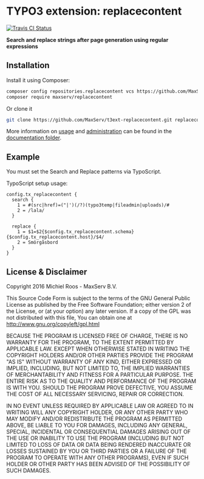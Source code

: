 # TYPO3 extension: replacecontent

[![Travis CI Status][Travis CI Status]][Travis CI]

**Search and replace strings after page generation using regular expressions**

## Installation

Install it using Composer:

```bash
composer config repositories.replacecontent vcs https://github.com/MaxServ/t3ext-replacecontent.git
composer require maxserv/replacecontent

```

Or clone it

```bash
git clone https://github.com/MaxServ/t3ext-replacecontent.git replacecontent
```

More information on [usage] and [administration] can be found in the [documentation folder].

## Example

You must set the Search and Replace patterns via TypoScript.

TypoScript setup usage:

```
config.tx_replacecontent {
  search {
    1 = #(src|href)=("|')(/?)(typo3temp|fileadmin|uploads)/#
    2 = /lala/
  }

  replace {
    1 = $1=$2{$config.tx_replacecontent.schema}{$config.tx_replacecontent.host}/$4/
    2 = Smörgåsbord
  }
}
```

## License & Disclaimer

Copyright 2016 Michiel Roos - MaxServ B.V.

This Source Code Form is subject to the terms of the GNU General Public License as published by the Free Software Foundation; either version 2 of the License, or (at your option) any later version. If a copy of the GPL was not distributed with this file, You can obtain one at http://www.gnu.org/copyleft/gpl.html

BECAUSE THE PROGRAM IS LICENSED FREE OF CHARGE, THERE IS NO WARRANTY FOR THE PROGRAM, TO THE EXTENT PERMITTED BY APPLICABLE LAW. EXCEPT WHEN OTHERWISE STATED IN WRITING THE COPYRIGHT HOLDERS AND/OR OTHER PARTIES PROVIDE THE PROGRAM "AS IS" WITHOUT WARRANTY OF ANY KIND, EITHER EXPRESSED OR IMPLIED, INCLUDING, BUT NOT LIMITED TO, THE IMPLIED WARRANTIES OF MERCHANTABILITY AND FITNESS FOR A PARTICULAR PURPOSE. THE ENTIRE RISK AS TO THE QUALITY AND PERFORMANCE OF THE PROGRAM IS WITH YOU. SHOULD THE PROGRAM PROVE DEFECTIVE, YOU ASSUME THE COST OF ALL NECESSARY SERVICING, REPAIR OR CORRECTION.

IN NO EVENT UNLESS REQUIRED BY APPLICABLE LAW OR AGREED TO IN WRITING WILL ANY COPYRIGHT HOLDER, OR ANY OTHER PARTY WHO MAY MODIFY AND/OR REDISTRIBUTE THE PROGRAM AS PERMITTED ABOVE, BE LIABLE TO YOU FOR DAMAGES, INCLUDING ANY GENERAL, SPECIAL, INCIDENTAL OR CONSEQUENTIAL DAMAGES ARISING OUT OF THE USE OR INABILITY TO USE THE PROGRAM (INCLUDING BUT NOT LIMITED TO LOSS OF DATA OR DATA BEING RENDERED INACCURATE OR LOSSES SUSTAINED BY YOU OR THIRD PARTIES OR A FAILURE OF THE PROGRAM TO OPERATE WITH ANY OTHER PROGRAMS), EVEN IF SUCH HOLDER OR OTHER PARTY HAS BEEN ADVISED OF THE POSSIBILITY OF SUCH DAMAGES.

[administration]: Documentation/Administration/Index.rst "Administration"
[documentation folder]: Documentation/Index.rst "Documentation folder"
[Travis CI Status]: https://img.shields.io/travis/maxserv/t3ext-replacecontent.svg?style=flat "Travis CI Status"
[Travis CI]: https://travis-ci.org/maxserv/t3ext-replacecontent "Replacecontent at Travis CI"
[usage]: Documentation/Introduction/Index.rst "Usage"
